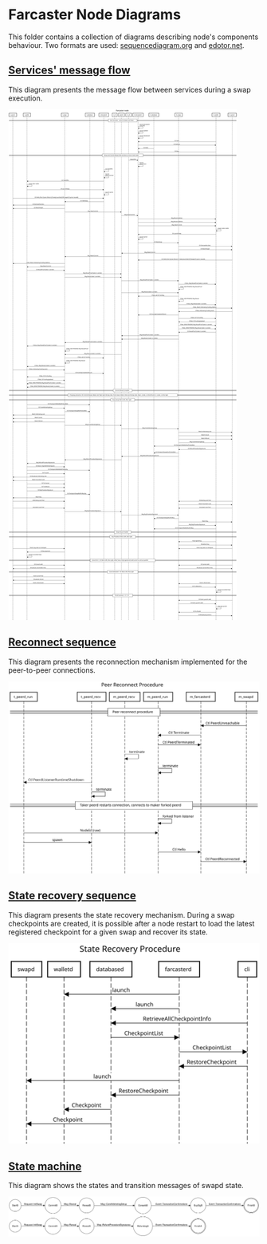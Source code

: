 # Farcaster Node Diagrams

This folder contains a collection of diagrams describing node's components behaviour. Two formats are used: [sequencediagram.org](https://sequencediagram.org/) and [edotor.net](https://edotor.net/).

## [Services' message flow](./sequencediagram.txt)

This diagram presents the message flow between services during a swap execution.

![Services' message flow](./sequencediagram.svg)

## [Reconnect sequence](./reconnect_sequencediagram.txt)

This diagram presents the reconnection mechanism implemented for the peer-to-peer connections.

![Reconnect sequence](./reconnect_sequencediagram.svg)

## [State recovery sequence](./staterecovery_sequencediagram.txt)

This diagram presents the state recovery mechanism. During a swap checkpoints are created, it is possible after a node restart to load the latest registered checkpoint for a given swap and recover its state.

![State recovery sequence](./staterecovery_sequencediagram.svg)

## [State machine](./swap_state_machine.txt)

This diagram shows the states and transition messages of swapd state.

![State machine](./swap_state_machine.svg)
